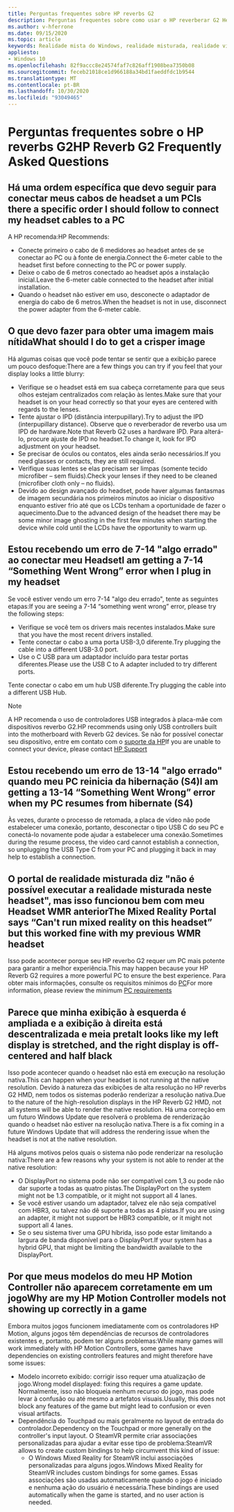 ```yaml
---
title: Perguntas frequentes sobre HP reverbs G2
description: Perguntas frequentes sobre como usar o HP reverberar G2 Headset
ms.author: v-hferrone
ms.date: 09/15/2020
ms.topic: article
keywords: Realidade mista do Windows, realidade misturada, realidade virtual, VR, MR, solução de problemas, erros, ajuda, suporte, desempenho
appliesto:
- Windows 10
ms.openlocfilehash: 82f9accc8e24574faf7c826aff1908bea7350b08
ms.sourcegitcommit: feceb21018ce1d966188a34bd1faeddfdc1b9544
ms.translationtype: MT
ms.contentlocale: pt-BR
ms.lasthandoff: 10/30/2020
ms.locfileid: "93049465"
---
```

# <a name="hp-reverb-g2-frequently-asked-questions"></a><span data-ttu-id="a3a7f-104">Perguntas frequentes sobre o HP reverbs G2</span><span class="sxs-lookup"><span data-stu-id="a3a7f-104">HP Reverb G2 Frequently Asked Questions</span></span>

## <a name="is-there-a-specific-order-i-should-follow-to-connect-my-headset-cables-to-a-pc"></a><span data-ttu-id="a3a7f-105">Há uma ordem específica que devo seguir para conectar meus cabos de headset a um PC</span><span class="sxs-lookup"><span data-stu-id="a3a7f-105">Is there a specific order I should follow to connect my headset cables to a PC</span></span>

<span data-ttu-id="a3a7f-106">A HP recomenda:</span><span class="sxs-lookup"><span data-stu-id="a3a7f-106">HP Recommends:</span></span>

- <span data-ttu-id="a3a7f-107">Conecte primeiro o cabo de 6 medidores ao headset antes de se conectar ao PC ou à fonte de energia.</span><span class="sxs-lookup"><span data-stu-id="a3a7f-107">Connect the 6-meter cable to the headset first before connecting to the PC or power supply.</span></span>
- <span data-ttu-id="a3a7f-108">Deixe o cabo de 6 metros conectado ao headset após a instalação inicial.</span><span class="sxs-lookup"><span data-stu-id="a3a7f-108">Leave the 6-meter cable connected to the headset after initial installation.</span></span>
- <span data-ttu-id="a3a7f-109">Quando o headset não estiver em uso, desconecte o adaptador de energia do cabo de 6 metros.</span><span class="sxs-lookup"><span data-stu-id="a3a7f-109">When the headset is not in use, disconnect the power adapter from the 6-meter cable.</span></span>

## <a name="what-should-i-do-to-get-a-crisper-image"></a><span data-ttu-id="a3a7f-110">O que devo fazer para obter uma imagem mais nítida</span><span class="sxs-lookup"><span data-stu-id="a3a7f-110">What should I do to get a crisper image</span></span>

<span data-ttu-id="a3a7f-111">Há algumas coisas que você pode tentar se sentir que a exibição parece um pouco desfoque:</span><span class="sxs-lookup"><span data-stu-id="a3a7f-111">There are a few things you can try if you feel that your display looks a little blurry:</span></span>

- <span data-ttu-id="a3a7f-112">Verifique se o headset está em sua cabeça corretamente para que seus olhos estejam centralizados com relação às lentes.</span><span class="sxs-lookup"><span data-stu-id="a3a7f-112">Make sure that your headset is on your head correctly so that your eyes are centered with regards to the lenses.</span></span>
- <span data-ttu-id="a3a7f-113">Tente ajustar o IPD (distância interpupillary).</span><span class="sxs-lookup"><span data-stu-id="a3a7f-113">Try to adjust the IPD (interpupillary distance).</span></span> <span data-ttu-id="a3a7f-114">Observe que o reverberador de reverbo usa um IPD de hardware.</span><span class="sxs-lookup"><span data-stu-id="a3a7f-114">Note that Reverb G2 uses a hardware IPD.</span></span> <span data-ttu-id="a3a7f-115">Para alterá-lo, procure ajuste de IPD no headset.</span><span class="sxs-lookup"><span data-stu-id="a3a7f-115">To change it, look for IPD adjustment on your headset.</span></span>
- <span data-ttu-id="a3a7f-116">Se precisar de óculos ou contatos, eles ainda serão necessários.</span><span class="sxs-lookup"><span data-stu-id="a3a7f-116">If you need glasses or contacts, they are still required.</span></span>
- <span data-ttu-id="a3a7f-117">Verifique suas lentes se elas precisam ser limpas (somente tecido microfiber – sem fluids).</span><span class="sxs-lookup"><span data-stu-id="a3a7f-117">Check your lenses if they need to be cleaned (microfiber cloth only – no fluids).</span></span>
- <span data-ttu-id="a3a7f-118">Devido ao design avançado do headset, pode haver algumas fantasmas de imagem secundária nos primeiros minutos ao iniciar o dispositivo enquanto estiver frio até que os LCDs tenham a oportunidade de fazer o aquecimento.</span><span class="sxs-lookup"><span data-stu-id="a3a7f-118">Due to the advanced design of the headset there may be some minor image ghosting in the first few minutes when starting the device while cold until the LCDs have the opportunity to warm up.</span></span>

## <a name="i-am-getting-a-7-14-something-went-wrong-error-when-i-plug-in-my-headset"></a><span data-ttu-id="a3a7f-119">Estou recebendo um erro de 7-14 "algo errado" ao conectar meu Headset</span><span class="sxs-lookup"><span data-stu-id="a3a7f-119">I am getting a 7-14 “Something Went Wrong” error when I plug in my headset</span></span>

<span data-ttu-id="a3a7f-120">Se você estiver vendo um erro 7-14 "algo deu errado", tente as seguintes etapas:</span><span class="sxs-lookup"><span data-stu-id="a3a7f-120">If you are seeing a 7-14 “something went wrong” error, please try the following steps:</span></span>

- <span data-ttu-id="a3a7f-121">Verifique se você tem os drivers mais recentes instalados.</span><span class="sxs-lookup"><span data-stu-id="a3a7f-121">Make sure that you have the most recent drivers installed.</span></span>
- <span data-ttu-id="a3a7f-122">Tente conectar o cabo a uma porta USB-3,0 diferente.</span><span class="sxs-lookup"><span data-stu-id="a3a7f-122">Try plugging the cable into a different USB-3.0 port.</span></span>
- <span data-ttu-id="a3a7f-123">Use o C USB para um adaptador incluído para testar portas diferentes.</span><span class="sxs-lookup"><span data-stu-id="a3a7f-123">Please use the USB C to A adapter included to try different ports.</span></span>

<span data-ttu-id="a3a7f-124">Tente conectar o cabo em um hub USB diferente.</span><span class="sxs-lookup"><span data-stu-id="a3a7f-124">Try plugging the cable into a different USB Hub.</span></span>  

> [!NOTE]
> <span data-ttu-id="a3a7f-125">A HP recomenda o uso de controladores USB integrados à placa-mãe com dispositivos reverbo G2.</span><span class="sxs-lookup"><span data-stu-id="a3a7f-125">HP recommends using only USB controllers built into the motherboard with Reverb G2 devices.</span></span>
> <span data-ttu-id="a3a7f-126">Se não for possível conectar seu dispositivo, entre em contato com o [suporte da HP](https://support.hp.com/us-en)</span><span class="sxs-lookup"><span data-stu-id="a3a7f-126">If you are unable to connect your device, please contact [HP Support](https://support.hp.com/us-en)</span></span>

## <a name="i-am-getting-a-13-14-something-went-wrong-error-when-my-pc-resumes-from-hibernate-s4"></a><span data-ttu-id="a3a7f-127">Estou recebendo um erro de 13-14 "algo errado" quando meu PC reinicia da hibernação (S4)</span><span class="sxs-lookup"><span data-stu-id="a3a7f-127">I am getting a 13-14 “Something Went Wrong” error when my PC resumes from hibernate (S4)</span></span>

<span data-ttu-id="a3a7f-128">Às vezes, durante o processo de retomada, a placa de vídeo não pode estabelecer uma conexão, portanto, desconectar o tipo USB C do seu PC e conectá-lo novamente pode ajudar a estabelecer uma conexão.</span><span class="sxs-lookup"><span data-stu-id="a3a7f-128">Sometimes during the resume process, the video card cannot establish a connection, so unplugging the USB Type C from your PC and plugging it back in may help to establish a connection.</span></span>

## <a name="the-mixed-reality-portal-says-cant-run-mixed-reality-on-this-headset-but-this-worked-fine-with-my-previous-wmr-headset"></a><span data-ttu-id="a3a7f-129">O portal de realidade misturada diz "não é possível executar a realidade misturada neste headset", mas isso funcionou bem com meu Headset WMR anterior</span><span class="sxs-lookup"><span data-stu-id="a3a7f-129">The Mixed Reality Portal says “Can't run mixed reality on this headset” but this worked fine with my previous WMR headset</span></span>

<span data-ttu-id="a3a7f-130">Isso pode acontecer porque seu HP reverbo G2 requer um PC mais potente para garantir a melhor experiência.</span><span class="sxs-lookup"><span data-stu-id="a3a7f-130">This may happen because your HP Reverb G2 requires a more powerful PC to ensure the best experience.</span></span> <span data-ttu-id="a3a7f-131">Para obter mais informações, consulte os requisitos mínimos do [PC](windows-mixed-reality-minimum-pc-hardware-compatibility-guidelines.md)</span><span class="sxs-lookup"><span data-stu-id="a3a7f-131">For more information, please review the minimum [PC requirements](windows-mixed-reality-minimum-pc-hardware-compatibility-guidelines.md)</span></span>

## <a name="it-looks-like-my-left-display-is-stretched-and-the-right-display-is-off-centered-and-half-black"></a><span data-ttu-id="a3a7f-132">Parece que minha exibição à esquerda é ampliada e a exibição à direita está descentralizada e meia preta</span><span class="sxs-lookup"><span data-stu-id="a3a7f-132">It looks like my left display is stretched, and the right display is off-centered and half black</span></span>

<span data-ttu-id="a3a7f-133">Isso pode acontecer quando o headset não está em execução na resolução nativa.</span><span class="sxs-lookup"><span data-stu-id="a3a7f-133">This can happen when your headset is not running at the native resolution.</span></span> <span data-ttu-id="a3a7f-134">Devido à natureza das exibições de alta resolução no HP reverbs G2 HMD, nem todos os sistemas poderão renderizar a resolução nativa.</span><span class="sxs-lookup"><span data-stu-id="a3a7f-134">Due to the nature of the high-resolution displays in the HP Reverb G2 HMD, not all systems will be able to render the native resolution.</span></span> <span data-ttu-id="a3a7f-135">Há uma correção em um futuro Windows Update que resolverá o problema de renderização quando o headset não estiver na resolução nativa.</span><span class="sxs-lookup"><span data-stu-id="a3a7f-135">There is a fix coming in a future Windows Update that will address the rendering issue when the headset is not at the native resolution.</span></span>

<span data-ttu-id="a3a7f-136">Há alguns motivos pelos quais o sistema não pode renderizar na resolução nativa:</span><span class="sxs-lookup"><span data-stu-id="a3a7f-136">There are a few reasons why your system is not able to render at the native resolution:</span></span>

- <span data-ttu-id="a3a7f-137">O DisplayPort no sistema pode não ser compatível com 1,3 ou pode não dar suporte a todas as quatro pistas.</span><span class="sxs-lookup"><span data-stu-id="a3a7f-137">The DisplayPort on the system might not be 1.3 compatible, or it might not support all 4 lanes.</span></span>
- <span data-ttu-id="a3a7f-138">Se você estiver usando um adaptador, talvez ele não seja compatível com HBR3, ou talvez não dê suporte a todas as 4 pistas.</span><span class="sxs-lookup"><span data-stu-id="a3a7f-138">If you are using an adapter, it might not support be HBR3 compatible, or it might not support all 4 lanes.</span></span>
- <span data-ttu-id="a3a7f-139">Se o seu sistema tiver uma GPU híbrida, isso pode estar limitando a largura de banda disponível para o DisplayPort.</span><span class="sxs-lookup"><span data-stu-id="a3a7f-139">If your system has a hybrid GPU, that might be limiting the bandwidth available to the DisplayPort.</span></span>

## <a name="why-are-my-hp-motion-controller-models-not-showing-up-correctly-in-a-game"></a><span data-ttu-id="a3a7f-140">Por que meus modelos do meu HP Motion Controller não aparecem corretamente em um jogo</span><span class="sxs-lookup"><span data-stu-id="a3a7f-140">Why are my HP Motion Controller models not showing up correctly in a game</span></span>

<span data-ttu-id="a3a7f-141">Embora muitos jogos funcionem imediatamente com os controladores HP Motion, alguns jogos têm dependências de recursos de controladores existentes e, portanto, podem ter alguns problemas:</span><span class="sxs-lookup"><span data-stu-id="a3a7f-141">While many games will work immediately with HP Motion Controllers, some games have dependencies on existing controllers features and might therefore have some issues:</span></span>

- <span data-ttu-id="a3a7f-142">Modelo incorreto exibido: corrigir isso requer uma atualização de jogo.</span><span class="sxs-lookup"><span data-stu-id="a3a7f-142">Wrong model displayed: fixing this requires a game update.</span></span> <span data-ttu-id="a3a7f-143">Normalmente, isso não bloqueia nenhum recurso do jogo, mas pode levar à confusão ou até mesmo a artefatos visuais.</span><span class="sxs-lookup"><span data-stu-id="a3a7f-143">Usually, this does not block any features of the game but might lead to confusion or even visual artifacts.</span></span>
- <span data-ttu-id="a3a7f-144">Dependência do Touchpad ou mais geralmente no layout de entrada do controlador.</span><span class="sxs-lookup"><span data-stu-id="a3a7f-144">Dependency on the Touchpad or more generally on the controller's input layout.</span></span> <span data-ttu-id="a3a7f-145">O SteamVR permite criar associações personalizadas para ajudar a evitar esse tipo de problema:</span><span class="sxs-lookup"><span data-stu-id="a3a7f-145">SteamVR allows to create custom bindings to help circumvent this kind of issue:</span></span>
    - <span data-ttu-id="a3a7f-146">O Windows Mixed Reality for SteamVR inclui associações personalizadas para alguns jogos.</span><span class="sxs-lookup"><span data-stu-id="a3a7f-146">Windows Mixed Reality for SteamVR includes custom bindings for some games.</span></span> <span data-ttu-id="a3a7f-147">Essas associações são usadas automaticamente quando o jogo é iniciado e nenhuma ação do usuário é necessária.</span><span class="sxs-lookup"><span data-stu-id="a3a7f-147">These bindings are used automatically when the game is started, and no user action is needed.</span></span>